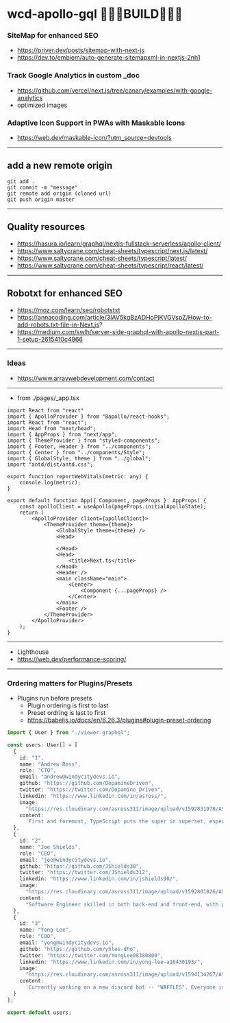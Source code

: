 # wcd-apollo-gql 🐜🐜🐜BUILD🐜🐜🐜

### SiteMap for enhanced SEO
- https://priver.dev/posts/sitemap-with-next-js
- https://dev.to/embiem/auto-generate-sitemapxml-in-nextjs-2nh1

### Track Google Analytics in custom _doc
- https://github.com/vercel/next.js/tree/canary/examples/with-google-analytics
- optimized images

### Adaptive Icon Support in PWAs with Maskable Icons
- https://web.dev/maskable-icon/?utm_source=devtools
---
## add a new remote origin
```git
git add .
git commit -m "message"
git remote add origin (cloned url)
git push origin master
```
---
## Quality resources
- https://hasura.io/learn/graphql/nextjs-fullstack-serverless/apollo-client/
- https://www.saltycrane.com/cheat-sheets/typescript/next.js/latest/
- https://www.saltycrane.com/cheat-sheets/typescript/latest/
- https://www.saltycrane.com/cheat-sheets/typescript/react/latest/

---
## Robotxt for enhanced SEO
- https://moz.com/learn/seo/robotstxt
- https://annacoding.com/article/3IAV5kgBzADHoPjKVGVspZ/How-to-add-robots.txt-file-in-Next.js?
- https://medium.com/swlh/server-side-graphql-with-apollo-nextjs-part-1-setup-2615410c4966

---
### Ideas
- https://www.arraywebdevelopment.com/contact
---
- from ./pages/_app.tsx
```tsx
import React from "react"
import { ApolloProvider } from "@apollo/react-hooks";
import React from "react";
import Head from "next/head";
import { AppProps } from "next/app";
import { ThemeProvider } from "styled-components";
import { Footer, Header } from "../components";
import { Center } from "../components/Style";
import { GlobalStyle, theme } from "../global";
import "antd/dist/antd.css";

export function reportWebVitals(metric: any) {
	console.log(metric);
}

export default function App({ Component, pageProps }: AppProps) {
	const apolloClient = useApollo(pageProps.initialApolloState);
	return (
		<ApolloProvider client={apolloClient}>
			<ThemeProvider theme={theme}>
				<GlobalStyle theme={theme} />
				<Head>
					 
				</Head>
				<Head>
					<title>Next.ts</title>
				</Head>
				<Header />
				<main className="main">
					<Center>
						<Component {...pageProps} />
					</Center>
				</main>
				<Footer />
			</ThemeProvider>
		</ApolloProvider>
	);
}

```
---
- Lighthouse
- https://web.dev/performance-scoring/
---
### Ordering matters for Plugins/Presets 
- Plugins run before presets 
	- Plugin ordering is first to last 
	- Preset ordring is last to first 
	- https://babeljs.io/docs/en/6.26.3/plugins#plugin-preset-ordering



```ts
import { User } from "./viewer.graphql";

const users: User[] = [
  {
    id: "1",
    name: "Andrew Ross",
    role: "CTO",
    email: "andrew@windycitydevs.io",
    github: "https://github.com/DopamineDriven",
    twitter: "https://twitter.com/Dopamine_Driven",
    linkedin: "https://www.linkedin.com/in/asross/",
    image:
      "https://res.cloudinary.com/asross311/image/upload/v1592831978/ASR_Assets/cropped-a_nqaem7.png",
    content:
      'First and foremost, TypeScript puts the super in superset, especially in a team environment. State management in React can be cumbersome, which is why I consider GraphQL and Apollo to be the dynamic duo. That said, Redux and Recoil each have their use-cases as well.</p>As far as primary prebuilts are concerened, the "Next.js" framework is top-notch. It removes the otherwise tedious process of manually configuring Webpack to support a server-side rendering app from the equation. It saves time, simplifies optimization, and delivers blazing fast performance to ultimately enhance end-user experience.</p> "The mechanic that would perfect his work must first sharpen his tools." - <em>Confucius</em></p><br />'
  },
  {
    id: "2",
    name: "Joe Shields",
    role: "CEO",
    email: "joe@windycitydevs.io",
    github: "https://github.com/JShields30",
    twitter: "https://twitter.com/JShields312",
    linkedin: "https://www.linkedin.com/in/jshields90/",
    image:
      "https://res.cloudinary.com/asross311/image/upload/v1592801826/ASR_Assets/Joe_vlnzpm.jpg",
    content:
      "Software Engineer skilled in both back-end and front-end, with particular interest in design and UX-UI experience. My career as a director of market research inspired me to pursue my true passion of creating web applications. I love being creative and unique, but I also appreciate the technical challenges of back-end development. When programming I follow structure and order, since this is essential when creating quality web applications. I enjoy debugging and critiquing small details, as well as optimizing applications. Working in a team setting is ideal, because more knowledge is obtained and retained between developers.</p>"
  },
  {
    id: "3",
    name: "Yong Lee",
    role: "COO",
    email: "yong@windycitydevs.io",
    github: "https://github.com/yhlee-dho",
    twitter: "https://twitter.com/YongLee08380800",
    linkedin: "https://www.linkedin.com/in/yong-lee-a16430193/",
    image:
      "https://res.cloudinary.com/asross311/image/upload/v1594134267/ASR_Assets/Ghengis_Yong_epwjh8.png",
    content:
      'Currently working on a new discord bot -- "WAFFLES". Everyone is going to want a piece of that syrupy, flaky, Yonglicious good-good.</p>'
  }
];

export default users;
	
```
